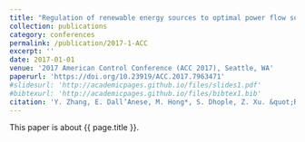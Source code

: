 ```yaml
---
title: "Regulation of renewable energy sources to optimal power flow solutions using ADMM"
collection: publications
category: conferences
permalink: /publication/2017-1-ACC
excerpt: ''
date: 2017-01-01
venue: '2017 American Control Conference (ACC 2017), Seattle, WA'
paperurl: 'https://doi.org/10.23919/ACC.2017.7963471'
#slidesurl: 'http://academicpages.github.io/files/slides1.pdf'
#bibtexurl: 'http://academicpages.github.io/files/bibtex1.bib'
citation: 'Y. Zhang, E. Dall’Anese, M. Hong*, S. Dhople, Z. Xu. &quot;Regulation of renewable energy sources to optimal power flow solutions using ADMM.&quot; <i>2017 American Control Conference (ACC 2017), Seattle, WA</i>. 3394-3399, 2017. https://doi.org/10.23919/ACC.2017.7963471'
---
```


This paper is about {{ page.title }}.

